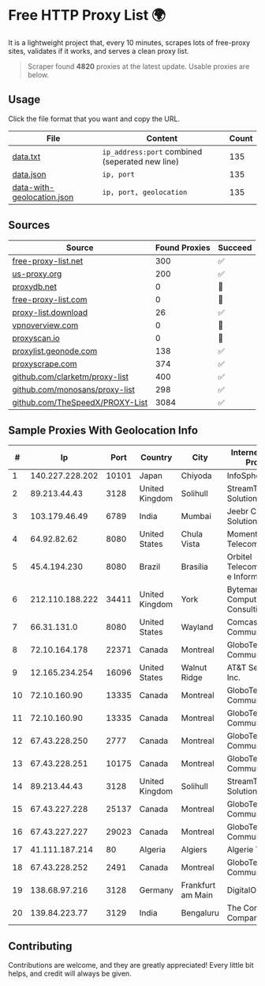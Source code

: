 
# Free HTTP Proxy List 🌍

It is a lightweight project that, every 10 minutes, scrapes lots of free-proxy sites, validates if it works, and serves a clean proxy list.


> Scraper found **4820** proxies at the latest update. Usable proxies are below.

## Usage

Click the file format that you want and copy the URL.


|File|Content|Count|
|----|-------|-----|
|[data.txt](https://raw.githubusercontent.com/themiralay/Proxy-List-World/master/data.txt)|`ip_address:port` combined (seperated new line)|135|
|[data.json](https://raw.githubusercontent.com/themiralay/Proxy-List-World/master/data.json)|`ip, port`|135|
|[data-with-geolocation.json](https://raw.githubusercontent.com/themiralay/Proxy-List-World/master/data-with-geolocation.json)|`ip, port, geolocation`|135|

## Sources

|Source|Found Proxies|Succeed|
|------|-------------|-------|
|[free-proxy-list.net](https://free-proxy-list.net)|300|✅|
|[us-proxy.org](https://www.us-proxy.org)|200|✅|
|[proxydb.net](http://proxydb.net)|0|🚫|
|[free-proxy-list.com](https://free-proxy-list.com/?page=&port=&type%5B%5D=http&type%5B%5D=https&up_time=0&search=Search)|0|🚫|
|[proxy-list.download](https://www.proxy-list.download/HTTP)|26|✅|
|[vpnoverview.com](https://vpnoverview.com/privacy/anonymous-browsing/free-proxy-servers)|0|🚫|
|[proxyscan.io](https://www.proxyscan.io)|0|🚫|
|[proxylist.geonode.com](https://proxylist.geonode.com/api/proxy-list?limit=300&page=1&sort_by=lastChecked&sort_type=desc&protocols=http,https)|138|✅|
|[proxyscrape.com](https://api.proxyscrape.com/v2/?request=displayproxies&protocol=http&timeout=10000&country=all&ssl=all&anonymity=all)|374|✅|
|[github.com/clarketm/proxy-list](https://raw.githubusercontent.com/clarketm/proxy-list/master/proxy-list-raw.txt)|400|✅|
|[github.com/monosans/proxy-list](https://raw.githubusercontent.com/monosans/proxy-list/main/proxies/http.txt)|298|✅|
|[github.com/TheSpeedX/PROXY-List](https://raw.githubusercontent.com/TheSpeedX/PROXY-List/master/http.txt)|3084|✅|


## Sample Proxies With Geolocation Info

|#|Ip|Port|Country|City|Internet Service Provider|
|-|--|----|-------|----|-------------------------|
|1|140.227.228.202|10101|Japan|Chiyoda|InfoSphere|
|2|89.213.44.43|3128|United Kingdom|Solihull|StreamTech Solutions EOOD|
|3|103.179.46.49|6789|India|Mumbai|Jeebr Cloud Solution PVT LTD|
|4|64.92.82.62|8080|United States|Chula Vista|Momentum Telecom, Inc.|
|5|45.4.194.230|8080|Brazil|Brasília|Orbitel Telecomunicações e Informática Ltda|
|6|212.110.188.222|34411|United Kingdom|York|Bytemark Computer Consulting Ltd /19|
|7|66.31.131.0|8080|United States|Wayland|Comcast Cable Communications|
|8|72.10.164.178|22371|Canada|Montreal|GloboTech Communications|
|9|12.165.234.254|16096|United States|Walnut Ridge|AT&T Services, Inc.|
|10|72.10.160.90|13335|Canada|Montreal|GloboTech Communications|
|11|72.10.160.90|13335|Canada|Montreal|GloboTech Communications|
|12|67.43.228.250|2777|Canada|Montreal|GloboTech Communications|
|13|67.43.228.251|10175|Canada|Montreal|GloboTech Communications|
|14|89.213.44.43|3128|United Kingdom|Solihull|StreamTech Solutions EOOD|
|15|67.43.227.228|25137|Canada|Montreal|GloboTech Communications|
|16|67.43.227.227|29023|Canada|Montreal|GloboTech Communications|
|17|41.111.187.214|80|Algeria|Algiers|Algerie Telecom|
|18|67.43.228.252|2491|Canada|Montreal|GloboTech Communications|
|19|138.68.97.216|3128|Germany|Frankfurt am Main|DigitalOcean, LLC|
|20|139.84.223.77|3129|India|Bengaluru|The Constant Company, LLC|



## Contributing

Contributions are welcome, and they are greatly appreciated! Every
little bit helps, and credit will always be given.

